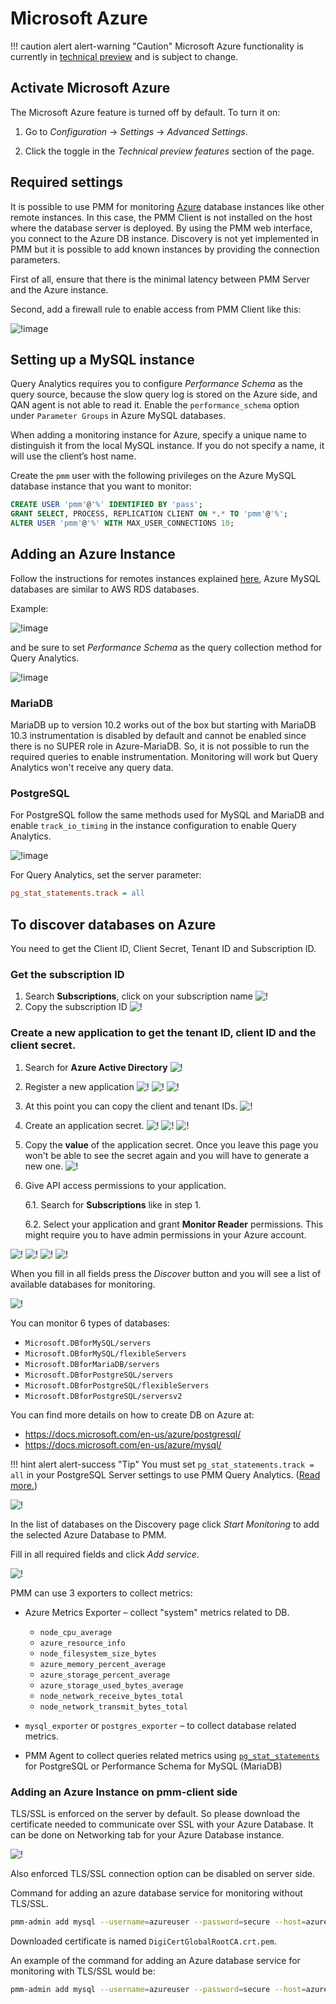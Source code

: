 # Microsoft Azure

!!! caution alert alert-warning "Caution"
    Microsoft Azure functionality is currently in [technical preview](../../details/glossary.md#technical-preview) and is subject to change.

## Activate Microsoft Azure

The Microsoft Azure feature is turned off by default. To turn it on:

1. Go to <i class="uil uil-cog"></i> *Configuration* → <i class="uil uil-setting"></i> *Settings* → *Advanced Settings*.

2. Click the <i class="uil uil-toggle-off"></i> toggle in the *Technical preview features* section of the page.

## Required settings

It is possible to use PMM for monitoring [Azure](https://azure.microsoft.com) database instances like other remote instances. In this case, the PMM Client is not installed on the host where the database server is deployed. By using the PMM web interface, you connect to the Azure DB instance. Discovery is not yet implemented in PMM but it is possible to add known instances by providing the connection parameters.

First of all, ensure that there is the minimal latency between PMM Server and the Azure instance.

Second, add a firewall rule to enable access from PMM Client like this:

![!image](../../_images/azure-firewall.png)

## Setting up a MySQL instance

Query Analytics requires you to configure *Performance Schema* as the query source, because the slow query log is stored on the Azure side, and QAN agent is not able to read it.  Enable the `performance_schema` option under `Parameter Groups` in Azure MySQL databases.

When adding a monitoring instance for Azure, specify a unique name to distinguish it from the local MySQL instance.  If you do not specify a name, it will use the client’s host name.

Create the `pmm` user with the following privileges on the Azure MySQL database instance that you want to monitor:

```sql
CREATE USER 'pmm'@'%' IDENTIFIED BY 'pass';
GRANT SELECT, PROCESS, REPLICATION CLIENT ON *.* TO 'pmm'@'%';
ALTER USER 'pmm'@'%' WITH MAX_USER_CONNECTIONS 10;
```

## Adding an Azure Instance

Follow the instructions for remotes instances explained [here](aws.md), Azure MySQL databases are similar to AWS RDS databases.

Example:

![!image](../../_images/azure-add-mysql-1.png)

and be sure to set *Performance Schema* as the query collection method for Query Analytics.

![!image](../../_images/azure-add-mysql-2.png)

### MariaDB

MariaDB up to version 10.2 works out of the box but starting with MariaDB 10.3 instrumentation is disabled by default and cannot be enabled since there
is no SUPER role in Azure-MariaDB. So, it is not possible to run the required queries to enable instrumentation. Monitoring will work but Query Analytics
won't receive any query data.

### PostgreSQL

For PostgreSQL follow the same methods used for MySQL and MariaDB and enable `track_io_timing` in the instance configuration to enable Query Analytics.

![!image](../../_images/azure-postgresql-config.png)

For Query Analytics, set the server parameter:

```ini
pg_stat_statements.track = all
```

## To discover databases on Azure

You need to get the Client ID, Client Secret, Tenant ID and Subscription ID.

### Get the subscription ID
1. Search **Subscriptions**, click on your subscription name
![!](../../_images/azure_subscription_section.png )
2. Copy the subscription ID
![!](../../_images/azure_subscription_id.png)

### Create a new application to get the tenant ID, client ID and the client secret.
1. Search for **Azure Active Directory**
![!](../../_images/azure_active_directory_section.png)
2. Register a new application
![!](../../_images/azure_app_registrations_section.png)
![!](../../_images/azure_app_new_registration.png)
![!](../../_images/azure_app_new_details.png)
3. At this point you can copy the client and tenant IDs.
![!](../../_images/azure_app_client_tenant.png)
4. Create an application secret.
![!](../../_images/azure_app_secret_01.png)
![!](../../_images/azure_app_secret_02.png)
![!](../../_images/azure_app_secret_03.png)
5. Copy the **value** of the application secret. Once you leave this page you won't be able to see the secret again and you will have to generate a new
   one.
![!](../../_images/azure_app_secret_04.png)
6. Give API access permissions to your application.

    6.1. Search for **Subscriptions** like in step 1.

    6.2. Select your application and grant **Monitor Reader** permissions. This might require you to have admin permissions in your Azure account.

![!](../../_images/azure_app_permissions_01.png)
![!](../../_images/azure_app_permissions_02.png)
![!](../../_images/azure_app_permissions_03.png)
![!](../../_images/azure_app_permissions_04.png)

When you fill in all fields press the *Discover* button and you will see a list of available databases for monitoring.

![!](../../_images/PMM_Add_Instance_Azure_2.png)

You can monitor 6 types of databases:

- `Microsoft.DBforMySQL/servers`
- `Microsoft.DBforMySQL/flexibleServers`
- `Microsoft.DBforMariaDB/servers`
- `Microsoft.DBforPostgreSQL/servers`
- `Microsoft.DBforPostgreSQL/flexibleServers`
- `Microsoft.DBforPostgreSQL/serversv2`

You can find more details on how to create DB on Azure at:

- <https://docs.microsoft.com/en-us/azure/postgresql/>
- <https://docs.microsoft.com/en-us/azure/mysql/>

!!! hint alert alert-success "Tip"
    You must set `pg_stat_statements.track = all` in your PostgreSQL Server settings to use PMM Query Analytics. ([Read more.](postgresql.md#pg_stat_statements))

![!](../../_images/PMM_Add_Instance_Azure_3.png)

In the list of databases on the Discovery page click *Start Monitoring* to add the selected Azure Database to PMM.

Fill in all required fields and click *Add service*.

![!](../../_images/PMM_Add_Instance_Azure_4.png)

PMM can use 3 exporters to collect metrics:

- Azure Metrics Exporter – collect "system" metrics related to DB.

    - `node_cpu_average`
    - `azure_resource_info`
    - `node_filesystem_size_bytes`
    - `azure_memory_percent_average`
    - `azure_storage_percent_average`
    - `azure_storage_used_bytes_average`
    - `node_network_receive_bytes_total`
    - `node_network_transmit_bytes_total`

- `mysql_exporter` or `postgres_exporter` – to collect database related metrics.

- PMM Agent to collect queries related metrics using [`pg_stat_statements`](postgresql.md#pg_stat_statements) for PostgreSQL or Performance Schema for MySQL (MariaDB)

### Adding an Azure Instance on pmm-client side

TLS/SSL is enforced on the server by default. So please download the certificate needed to communicate over SSL with your Azure Database.
It can be done on Networking tab for your Azure Database instance.

![!](../../_images/azure_certificate.png)

Also enforced TLS/SSL connection option can be disabled on server side.

Command for adding an azure database service for monitoring without TLS/SSL.

```sh
pmm-admin add mysql --username=azureuser --password=secure --host=azuremysql.mysql.database.azure.com --service-name=azure1 --query-source=perfschema
```

Downloaded certificate is named `DigiCertGlobalRootCA.crt.pem`.

An example of the command for adding an Azure database service for monitoring with TLS/SSL would be:

```sh
pmm-admin add mysql --username=azureuser --password=secure --host=azuremysql.mysql.database.azure.com --service-name=azure1 --query-source=perfschema --tls --tls-ca=DigiCertGlobalRootCA.crt.pem --tls-cert=client-cert.pem --tls-key=client-key.pem --tls-skip-verify
```
